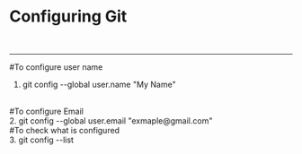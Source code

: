 # Configuring Git 
<br> <hr>
#To configure user name 
<br>
1. git config --global user.name "My Name"

<br>
#To configure Email
<br>
2. git config --global user.email "exmaple@gmail.com" 

<br>
#To check what is configured 
<br>
3. git config --list 

<br>